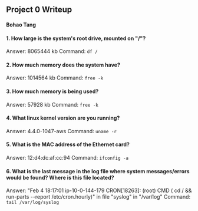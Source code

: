 ## Project 0 Writeup
#### Bohao Tang

#### 1. How large is the system's root drive, mounted on "/"?
Answer: 8065444 kb
Command: `df /`

#### 2. How much memory does the system have?
Answer: 1014564 kb
Command: `free -k`

#### 3. How much memory is being used?
Answer: 57928 kb
Command: `free -k`

#### 4. What linux kernel version are you running?
Answer: 4.4.0-1047-aws
Command: `uname -r`

#### 5. What is the MAC address of the Ethernet card?
Answer: 12:d4:dc:af:cc:94
Command: `ifconfig -a`

#### 6. What is the last message in the log file where system messages/errors would be found? Where is this file located?
Answer: "Feb  4 18:17:01 ip-10-0-144-179 CRON[18263]: (root) CMD (   cd / && run-parts --report /etc/cron.hourly)" in file "syslog" in "/var/log"
Command: `tail /var/log/syslog`
